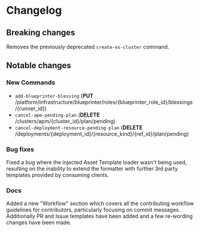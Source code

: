 # Changelog

## Breaking changes

Removes the previously deprecated `create-es-cluster` command.

## Notable changes

### New Commands

- `add-blueprinter-blessing` (**PUT** /platform/infrastructure/blueprinter/roles/{blueprinter_role_id}/blessings/{runner_id})
- `cancel-apm-pending-plan` (**DELETE** /clusters/apm/{cluster_id}/plan/pending)
- `cancel-deployment-resource-pending-plan` (**DELETE** /deployments/{deployment_id}/{resource_kind}/{ref_id}/plan/pending)

### Bug fixes

Fixed a bug where the injected Asset Template loader wasn't being used, resulting on the inability to extend the formatter with further 3rd party templates provided by consuming clients.

### Docs

Added a new "Workflow" section which covers all the contributing workflow guidelines for contributors, particularly focusing on commit messages.
Additionally PR and Issue templates have been added and a few re-wording changes have been made.